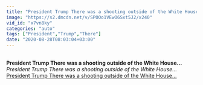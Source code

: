 ```yaml
---
title: "President Trump There was a shooting outside of the White House..."
image: "https://s2.dmcdn.net/v/SPOOo1VEwO6Sxt5J2/x240"
vid_id: "x7vn8ky"
categories: "auto"
tags: ["President","Trump","There"]
date: "2020-08-28T08:03:04+03:00"
---
```

<br><b>President Trump There was a shooting outside of the White House...</b><br> <i>President Trump There was a shooting outside of the White House...</i><br> <u>President Trump There was a shooting outside of the White House...</u>
